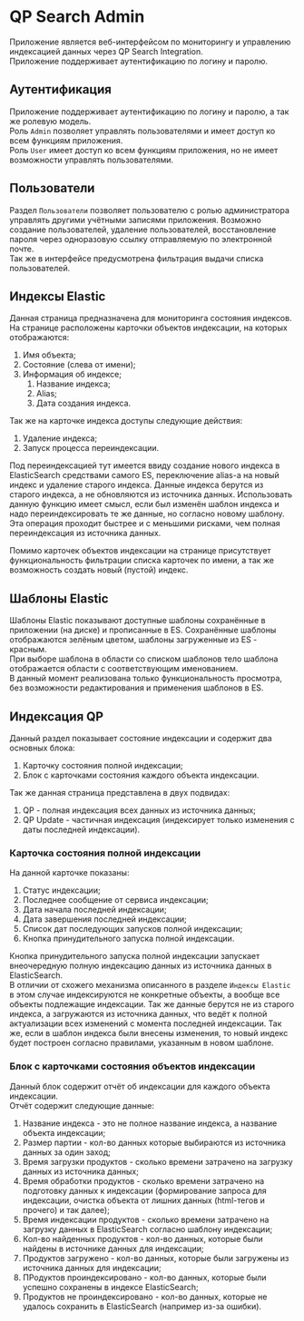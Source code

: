 # QP Search Admin

Приложение является веб-интерфейсом по мониторингу и управлению индексацией данных через QP Search Integration.  
Приложение поддерживает аутентификацию по логину и паролю.  

## Аутентификация

Приложение поддерживает аутентификацию по логину и паролю, а так же ролевую модель.  
Роль `Admin` позволяет управлять пользователями и имеет доступ ко всем функциям приложения.  
Роль `User` имеет доступ ко всем функциям приложения, но не имеет возможности управлять пользователями.  

## Пользователи

Раздел `Пользователи` позволяет пользователю с ролью администратора управлять другими учётными записями приложения.
Возможно создание пользователей, удаление пользователей, восстановление пароля через одноразовую ссылку отправляемую по электронной почте.  
Так же в интерфейсе предусмотрена фильтрация выдачи списка пользователей.

## Индексы Elastic

Данная страница предназначена для мониторинга состояния индексов.  
На странице расположены карточки объектов индексации, на которых отображаются:  
1. Имя объекта;  
2. Состояние (слева от имени);  
3. Информация об индексе;  
   1. Название индекса;  
   2. Alias;  
   3. Дата создания индекса.  

Так же на карточке индекса доступы следующие действия:  
1. Удаление индекса;  
2. Запуск процесса переиндексации.  

Под переиндексацией тут имеется ввиду создание нового индекса в ElasticSearch средствами самого ES, переключение alias-а на новый индекс и удаление старого индекса. Данные индекса берутся из старого индекса, а не обновляются из источника данных. Использовать данную функцию имеет смысл, если был изменён шаблон индекса и надо переиндексировать те же данные, но согласно новому шаблону. Эта операция проходит быстрее и с меньшими рисками, чем полная переиндексация из источника данных.  

Помимо карточек объектов индексации на странице присутствует функциональность фильтрации списка карточек по имени, а так же возможность создать новый (пустой) индекс.  

## Шаблоны Elastic

Шаблоны Elastic показывают доступные шаблоны сохранённые в приложении (на диске) и прописанные в ES. Сохранённые шаблоны отображаются зелёным цветом, шаблоны загруженные из ES - красным.  
При выборе шаблона в области со списком шаблонов тело шаблона отображается области с соответствующим именованием.  
В данный момент реализована только функциональность просмотра, без возможности редактирования и применения шаблонов в ES.

## Индексация QP

Данный раздел показывает состояние индексации и содержит два основных блока:  
1. Карточку состояния полной индексации;  
2. Блок с карточками состояния каждого объекта индексации.  

Так же данная страница представлена в двух подвидах:  
1. QP - полная индексация всех данных из источника данных;  
2. QP Update - частичная индексация (индексирует только изменения с даты последней индексации).

### Карточка состояния полной индексации

На данной карточке показаны:  
1. Статус индексации;  
2. Последнее сообщение от сервиса индексации;  
3. Дата начала последней индексации;  
4. Дата завершения последней индексации;  
5. Список дат последующих запусков полной индексации;  
6. Кнопка принудительного запуска полной индексации.  

Кнопка принудительного запуска полной индексации запускает внеочередную полную индексацию данных из источника данных в ElasticSearch.  
В отличии от схожего механизма описанного в разделе `Индексы Elastic` в этом случае индексируются не конкретные объекты, а вообще все объекты подлежащие индексации. Так же данные берутся не из старого индекса, а загружаются из источника данных, что ведёт к полной актуализации всех изменений с момента последней индексации. Так же, если в шаблон индекса были внесены изменения, то новый индекс будет построен согласно правилами, указанным в новом шаблоне.  

### Блок с карточками состояния объектов индексации

Данный блок содержит отчёт об индексации для каждого объекта индексации.  
Отчёт содержит следующие данные:  
1. Название индекса - это не полное название индекса, а название объекта индексации;  
2. Размер партии - кол-во данных которые выбираются из источника данных за один заход;  
3. Время загрузки продуктов - сколько времени затрачено на загрузку данных из источника данных;  
4. Время обработки продуктов - сколько времени затрачено на подготовку данных к индексации (формирование запроса для индексации, очистка объекта от лишних данных (html-тегов и прочего) и так далее);  
5. Время индексации продуктов - сколько времени затрачено на загрузку данных в ElasticSearch согласно шаблону индексации;  
6. Кол-во найденных продуктов - кол-во данных, которые были найдены в источнике данных для индексации;  
7. Продуктов загружено - кол-во данных, которые были загружены из источника данных для индексации;  
8. ПРодуктов проиндексировано - кол-во данных, которые были успешно сохранены в индексе ElasticSearch;  
9. Продуктов не проиндексировано - кол-во данных, которые не удалось сохранить в ElasticSearch (например из-за ошибки).  
